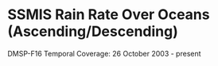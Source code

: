 # SSMIS Rain Rate Over Oceans (Ascending/Descending)
DMSP-F16 Temporal Coverage: 26 October 2003 - present
